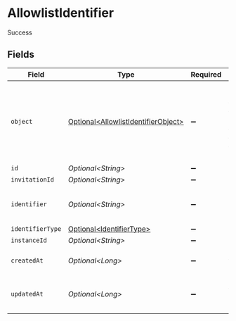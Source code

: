 # AllowlistIdentifier

Success


## Fields

| Field                                                                                        | Type                                                                                         | Required                                                                                     | Description                                                                                  |
| -------------------------------------------------------------------------------------------- | -------------------------------------------------------------------------------------------- | -------------------------------------------------------------------------------------------- | -------------------------------------------------------------------------------------------- |
| `object`                                                                                     | [Optional\<AllowlistIdentifierObject>](../../models/components/AllowlistIdentifierObject.md) | :heavy_minus_sign:                                                                           | String representing the object's type. Objects of the same type share the same value.<br/>   |
| `id`                                                                                         | *Optional\<String>*                                                                          | :heavy_minus_sign:                                                                           | N/A                                                                                          |
| `invitationId`                                                                               | *Optional\<String>*                                                                          | :heavy_minus_sign:                                                                           | N/A                                                                                          |
| `identifier`                                                                                 | *Optional\<String>*                                                                          | :heavy_minus_sign:                                                                           | An email address or a phone number.<br/>                                                     |
| `identifierType`                                                                             | [Optional\<IdentifierType>](../../models/components/IdentifierType.md)                       | :heavy_minus_sign:                                                                           | N/A                                                                                          |
| `instanceId`                                                                                 | *Optional\<String>*                                                                          | :heavy_minus_sign:                                                                           | N/A                                                                                          |
| `createdAt`                                                                                  | *Optional\<Long>*                                                                            | :heavy_minus_sign:                                                                           | Unix timestamp of creation<br/>                                                              |
| `updatedAt`                                                                                  | *Optional\<Long>*                                                                            | :heavy_minus_sign:                                                                           | Unix timestamp of last update.<br/>                                                          |